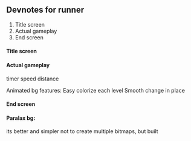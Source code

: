 ## Devnotes for runner

1. Title screen
2. Actual gameplay
3. End screen



#### Title screen

#### Actual gameplay
timer
speed
distance

Animated bg features:
Easy colorize each level
Smooth change in place

#### End screen


#### Paralax bg:
its better and simpler not to create multiple bitmaps, but built



